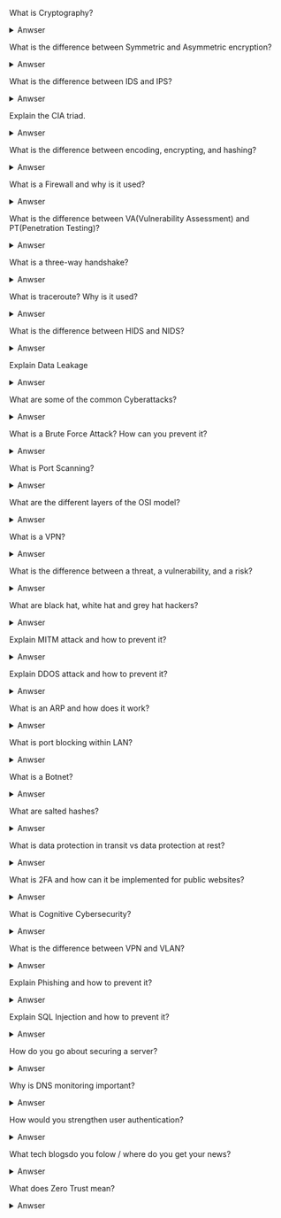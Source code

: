What is Cryptography?
<details>
  <summary>Anwser</summary>
  test answer
</details>

What is the difference between Symmetric and Asymmetric encryption?
<details>
  <summary>Anwser</summary>
  test answer
</details>

What is the difference between IDS and IPS?
<details>
  <summary>Anwser</summary>
  test answer
</details>

Explain the CIA triad.
<details>
  <summary>Anwser</summary>
  test answer
</details>

What is the difference between encoding, encrypting, and hashing?
<details>
  <summary>Anwser</summary>
  test answer
</details>

What is a Firewall and why is it used?
<details>
  <summary>Anwser</summary>
  test answer
</details>

What is the difference between VA(Vulnerability Assessment) and PT(Penetration Testing)?
<details>
  <summary>Anwser</summary>
  test answer
</details>

What is a three-way handshake?
<details>
  <summary>Anwser</summary>
  test answer
</details>

What is traceroute? Why is it used?
<details>
  <summary>Anwser</summary>
  test answer
</details>

What is the difference between HIDS and NIDS?
<details>
  <summary>Anwser</summary>
  test answer
</details>

Explain Data Leakage
<details>
  <summary>Anwser</summary>
  test answer
</details>

What are some of the common Cyberattacks?
<details>
  <summary>Anwser</summary>
  test answer
</details>

What is a Brute Force Attack? How can you prevent it?
<details>
  <summary>Anwser</summary>
  test answer
</details>

What is Port Scanning?
<details>
  <summary>Anwser</summary>
  test answer
</details>

What are the different layers of the OSI model?
<details>
  <summary>Anwser</summary>
  test answer
</details>

What is a VPN?
<details>
  <summary>Anwser</summary>
  test answer
</details>

What is the difference between a threat, a vulnerability, and a risk?
<details>
  <summary>Anwser</summary>
  test answer
</details>

What are black hat, white hat and grey hat hackers?
<details>
  <summary>Anwser</summary>
  test answer
</details>

Explain MITM attack and how to prevent it?
<details>
  <summary>Anwser</summary>
  test answer
</details>

Explain DDOS attack and how to prevent it?
<details>
  <summary>Anwser</summary>
  test answer
</details>

What is an ARP and how does it work?
<details>
  <summary>Anwser</summary>
  test answer
</details>

What is port blocking within LAN?
<details>
  <summary>Anwser</summary>
  test answer
</details>

What is a Botnet?
<details>
  <summary>Anwser</summary>
  test answer
</details>

What are salted hashes?
<details>
  <summary>Anwser</summary>
  test answer
</details>

What is data protection in transit vs data protection at rest?
<details>
  <summary>Anwser</summary>
  test answer
</details>

What is 2FA and how can it be implemented for public websites?
<details>
  <summary>Anwser</summary>
  test answer
</details>

What is Cognitive Cybersecurity?
<details>
  <summary>Anwser</summary>
  test answer
</details>

What is the difference between VPN and VLAN?
<details>
  <summary>Anwser</summary>
  test answer
</details>

Explain Phishing and how to prevent it?
<details>
  <summary>Anwser</summary>
  test answer
</details>

Explain SQL Injection and how to prevent it?
<details>
  <summary>Anwser</summary>
  test answer
</details>

How do you go about securing a server?
<details>
  <summary>Anwser</summary>
  test answer
</details>

Why is DNS monitoring important?
<details>
  <summary>Anwser</summary>
  test answer
</details>

How would you strengthen user authentication?
<details>
  <summary>Anwser</summary>
  test answer
</details>

What tech blogsdo you folow / where do you get your news?
<details>
  <summary>Anwser</summary>
  test answer
</details>

What does Zero Trust mean?
<details>
  <summary>Anwser</summary>
  test answer
</details>

